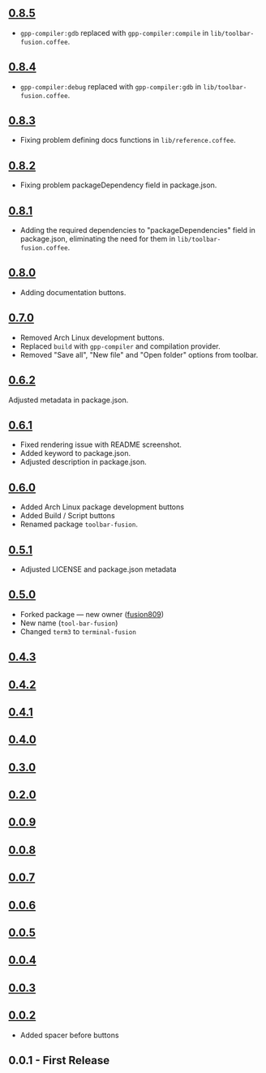 ## [0.8.5](https://github.com/fusion809/toolbar-fusion/compare/v0.8.4...v0.8.5)
* `gpp-compiler:gdb` replaced with `gpp-compiler:compile` in `lib/toolbar-fusion.coffee`.

## [0.8.4](https://github.com/fusion809/toolbar-fusion/compare/v0.8.3...v0.8.4)
* `gpp-compiler:debug` replaced with `gpp-compiler:gdb` in `lib/toolbar-fusion.coffee`.

## [0.8.3](https://github.com/fusion809/toolbar-fusion/compare/v0.8.2...v0.8.3)
* Fixing problem defining docs functions in `lib/reference.coffee`.

## [0.8.2](https://github.com/fusion809/toolbar-fusion/compare/v0.8.1...v0.8.2)
* Fixing problem packageDependency field in package.json.

## [0.8.1](https://github.com/fusion809/toolbar-fusion/compare/v0.8.0...v0.8.1)
* Adding the required dependencies to "packageDependencies" field in package.json,
eliminating the need for them in `lib/toolbar-fusion.coffee`.

## [0.8.0](https://github.com/fusion809/toolbar-fusion/compare/v0.7.0...v0.8.0)
* Adding documentation buttons.

## [0.7.0](https://github.com/fusion809/toolbar-fusion/compare/v0.6.2...v0.7.0)
* Removed Arch Linux development buttons.
* Replaced `build` with `gpp-compiler` and compilation provider.
* Removed "Save all", "New file" and "Open folder" options from toolbar.

## [0.6.2](https://github.com/fusion809/toolbar-fusion/compare/v0.6.1...v0.6.2)
Adjusted metadata in package.json.

## [0.6.1](https://github.com/fusion809/toolbar-fusion/compare/v0.6.0...v0.6.1)
* Fixed rendering issue with README screenshot.
* Added keyword to package.json.
* Adjusted description in package.json.

## [0.6.0](https://github.com/fusion809/toolbar-fusion/compare/v0.5.1...v0.6.0)
* Added Arch Linux package development buttons
* Added Build / Script buttons
* Renamed package `toolbar-fusion`.

## [0.5.1](https://github.com/fusion809/toolbar-fusion/compare/v0.5.0...v0.5.1)
* Adjusted LICENSE and package.json metadata

## [0.5.0](https://github.com/fusion809/toolbar-fusion/compare/v0.4.3...v0.5.0)
* Forked package &mdash; new owner ([fusion809](@fusion809))
* New name (`tool-bar-fusion`)
* Changed `term3` to `terminal-fusion`

## [0.4.3](https://github.com/fusion809/toolbar-fusion/compare/v0.4.2...v0.4.3)

## [0.4.2](https://github.com/fusion809/toolbar-fusion/compare/v0.4.1...v0.4.2)

## [0.4.1](https://github.com/fusion809/toolbar-fusion/compare/v0.4.0...v0.4.1)

## [0.4.0](https://github.com/fusion809/toolbar-fusion/compare/v0.3.0...v0.4.0)

## [0.3.0](https://github.com/fusion809/toolbar-fusion/compare/v0.2.0...v0.3.0)

## [0.2.0](https://github.com/fusion809/toolbar-fusion/compare/v0.0.9...v0.2.0)

## [0.0.9](https://github.com/fusion809/toolbar-fusion/compare/v0.0.8...v0.0.9)

## [0.0.8](https://github.com/fusion809/toolbar-fusion/compare/v0.0.7...v0.0.8)

## [0.0.7](https://github.com/fusion809/toolbar-fusion/compare/v0.0.6...v0.0.7)

## [0.0.6](https://github.com/fusion809/toolbar-fusion/compare/v0.0.5...v0.0.6)

## [0.0.5](https://github.com/fusion809/toolbar-fusion/compare/v0.0.4...v0.0.5)

## [0.0.4](https://github.com/fusion809/toolbar-fusion/compare/v0.0.3...v0.0.4)

## [0.0.3](https://github.com/fusion809/toolbar-fusion/compare/v0.0.2...v0.0.3)

## [0.0.2](https://github.com/fusion809/toolbar-fusion/compare/v0.0.1...v0.0.2)
* Added spacer before buttons

## 0.0.1 - First Release
